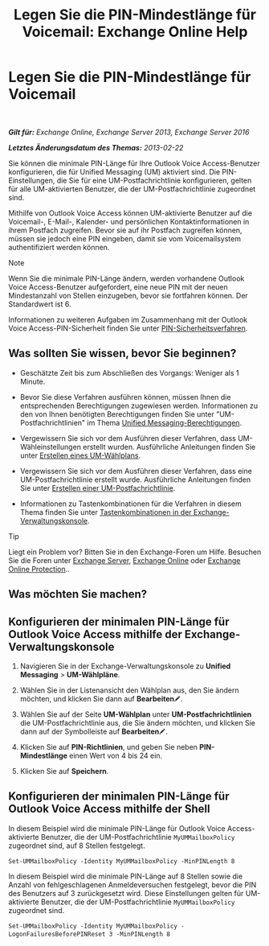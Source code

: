 ﻿---
title: 'Legen Sie die PIN-Mindestlänge für Voicemail: Exchange Online Help'
TOCTitle: Legen Sie die PIN-Mindestlänge für Voicemail
ms:assetid: b2ecab54-42e6-45af-8322-615cc1f68dd9
ms:mtpsurl: https://technet.microsoft.com/de-de/library/Bb124271(v=EXCHG.150)
ms:contentKeyID: 50554903
ms.date: 05/23/2018
mtps_version: v=EXCHG.150
ms.translationtype: MT
---

# Legen Sie die PIN-Mindestlänge für Voicemail

 

_**Gilt für:** Exchange Online, Exchange Server 2013, Exchange Server 2016_

_**Letztes Änderungsdatum des Themas:** 2013-02-22_

Sie können die minimale PIN-Länge für Ihre Outlook Voice Access-Benutzer konfigurieren, die für Unified Messaging (UM) aktiviert sind. Die PIN-Einstellungen, die Sie für eine UM-Postfachrichtlinie konfigurieren, gelten für alle UM-aktivierten Benutzer, die der UM-Postfachrichtlinie zugeordnet sind.

Mithilfe von Outlook Voice Access können UM-aktivierte Benutzer auf die Voicemail-, E-Mail-, Kalender- und persönlichen Kontaktinformationen in ihrem Postfach zugreifen. Bevor sie auf ihr Postfach zugreifen können, müssen sie jedoch eine PIN eingeben, damit sie vom Voicemailsystem authentifiziert werden können.


> [!NOTE]
> Wenn Sie die minimale PIN-Länge ändern, werden vorhandene Outlook Voice Access-Benutzer aufgefordert, eine neue PIN mit der neuen Mindestanzahl von Stellen einzugeben, bevor sie fortfahren können. Der Standardwert ist 6.



Informationen zu weiteren Aufgaben im Zusammenhang mit der Outlook Voice Access-PIN-Sicherheit finden Sie unter [PIN-Sicherheitsverfahren](pin-security-procedures-exchange-2013-help.md).

## Was sollten Sie wissen, bevor Sie beginnen?

  - Geschätzte Zeit bis zum Abschließen des Vorgangs: Weniger als 1 Minute.

  - Bevor Sie diese Verfahren ausführen können, müssen Ihnen die entsprechenden Berechtigungen zugewiesen werden. Informationen zu den von Ihnen benötigten Berechtigungen finden Sie unter "UM-Postfachrichtlinien" im Thema [Unified Messaging-Berechtigungen](unified-messaging-permissions-exchange-2013-help.md).

  - Vergewissern Sie sich vor dem Ausführen dieser Verfahren, dass UM-Wähleinstellungen erstellt wurden. Ausführliche Anleitungen finden Sie unter [Erstellen eines UM-Wählplans](create-a-um-dial-plan-exchange-2013-help.md).

  - Vergewissern Sie sich vor dem Ausführen dieser Verfahren, dass eine UM-Postfachrichtlinie erstellt wurde. Ausführliche Anleitungen finden Sie unter [Erstellen einer UM-Postfachrichtlinie](create-a-um-mailbox-policy-exchange-2013-help.md).

  - Informationen zu Tastenkombinationen für die Verfahren in diesem Thema finden Sie unter [Tastenkombinationen in der Exchange-Verwaltungskonsole](keyboard-shortcuts-in-the-exchange-admin-center-exchange-online-protection-help.md).


> [!TIP]
> Liegt ein Problem vor? Bitten Sie in den Exchange-Foren um Hilfe. Besuchen Sie die Foren unter <A href="https://go.microsoft.com/fwlink/p/?linkid=60612">Exchange Server</A>, <A href="https://go.microsoft.com/fwlink/p/?linkid=267542">Exchange Online</A> oder <A href="https://go.microsoft.com/fwlink/p/?linkid=285351">Exchange Online Protection</A>..



## Was möchten Sie machen?

## Konfigurieren der minimalen PIN-Länge für Outlook Voice Access mithilfe der Exchange-Verwaltungskonsole

1.  Navigieren Sie in der Exchange-Verwaltungskonsole zu **Unified Messaging** \> **UM-Wählpläne**.

2.  Wählen Sie in der Listenansicht den Wählplan aus, den Sie ändern möchten, und klicken Sie dann auf **Bearbeiten**![Bearbeitungssymbol](images/Bb124582.6f53ccb2-1f13-4c02-bea0-30690e6ea71d(EXCHG.150).gif "Bearbeitungssymbol").

3.  Wählen Sie auf der Seite **UM-Wählplan** unter **UM-Postfachrichtlinien** die UM-Postfachrichtlinie aus, die Sie ändern möchten, und klicken Sie dann auf der Symbolleiste auf **Bearbeiten**![Bearbeitungssymbol](images/Bb124582.6f53ccb2-1f13-4c02-bea0-30690e6ea71d(EXCHG.150).gif "Bearbeitungssymbol").

4.  Klicken Sie auf **PIN-Richtlinien**, und geben Sie neben **PIN-Mindestlänge** einen Wert von 4 bis 24 ein.

5.  Klicken Sie auf **Speichern**.

## Konfigurieren der minimalen PIN-Länge für Outlook Voice Access mithilfe der Shell

In diesem Beispiel wird die minimale PIN-Länge für Outlook Voice Access-aktivierte Benutzer, die der UM-Postfachrichtlinie `MyUMMailboxPolicy` zugeordnet sind, auf 8 Stellen festgelegt.

    Set-UMMailboxPolicy -Identity MyUMMailboxPolicy -MinPINLength 8

In diesem Beispiel wird die minimale PIN-Länge auf 8 Stellen sowie die Anzahl von fehlgeschlagenen Anmeldeversuchen festgelegt, bevor die PIN des Benutzers auf 3 zurückgesetzt wird. Diese Einstellungen gelten für UM-aktivierte Benutzer, die der UM-Postfachrichtlinie `MyUMMailboxPolicy` zugeordnet sind.

    Set-UMMailboxPolicy -Identity MyUMMailboxPolicy -LogonFailuresBeforePINReset 3 -MinPINLength 8

